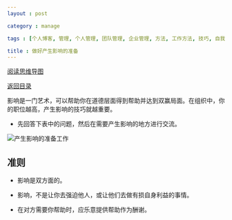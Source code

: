 ```yaml
---
layout : post

category : manage

tags : [个人博客, 管理, 个人管理, 团队管理, 企业管理, 方法, 工作方法, 技巧, 自我提升]

title : 做好产生影响的准备
---
```


[阅读思维导图](https://www.mindmeister.com/external/drive/do_open?file_id=0B6K98da0px63RHJSeUZzMTY3ZTA)

[返回目录](/manage/2013/04/07/Behind-closed-doors-secrets-of-great-management/)

影响是一门艺术，可以帮助你在道德层面得到帮助并达到双赢局面。在组织中，你的职位越高，产生影响的技巧就越重要。

- 先回答下表中的问题，然后在需要产生影响的地方进行交流。

![](http://pic.yupoo.com/bigdreamstudio_v/CRuHHwJi/cQBD8.jpg "产生影响的准备工作")

## 准则

- 影响是双方面的。

- 影响，不是让你去强迫他人，或让他们去做有损自身利益的事情。

- 在对方需要你帮助时，应乐意提供帮助作为酬谢。